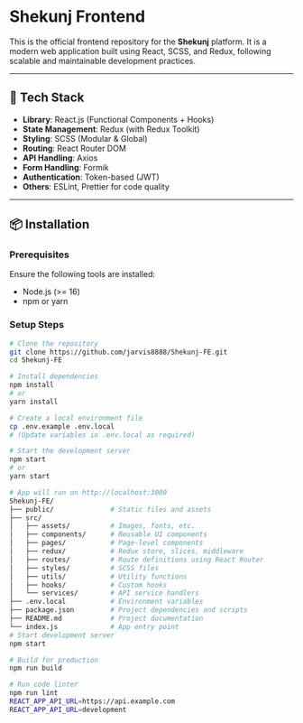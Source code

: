 # Shekunj Frontend

This is the official frontend repository for the **Shekunj** platform. It is a modern web application built using React, SCSS, and Redux, following scalable and maintainable development practices.

---

## 🚀 Tech Stack

- **Library**: React.js (Functional Components + Hooks)
- **State Management**: Redux (with Redux Toolkit)
- **Styling**: SCSS (Modular & Global)
- **Routing**: React Router DOM
- **API Handling**: Axios 
- **Form Handling**: Formik 
- **Authentication**: Token-based (JWT)
- **Others**: ESLint, Prettier for code quality

---

## 📦 Installation

### Prerequisites

Ensure the following tools are installed:

- Node.js (>= 16)
- npm or yarn

### Setup Steps

```bash
# Clone the repository
git clone https://github.com/jarvis8888/Shekunj-FE.git
cd Shekunj-FE

# Install dependencies
npm install
# or
yarn install

# Create a local environment file
cp .env.example .env.local
# (Update variables in .env.local as required)

# Start the development server
npm start
# or
yarn start

# App will run on http://localhost:3000
Shekunj-FE/
├── public/              # Static files and assets
├── src/
│   ├── assets/          # Images, fonts, etc.
│   ├── components/      # Reusable UI components
│   ├── pages/           # Page-level components
│   ├── redux/           # Redux store, slices, middleware
│   ├── routes/          # Route definitions using React Router
│   ├── styles/          # SCSS files
│   ├── utils/           # Utility functions
│   ├── hooks/           # Custom hooks
│   └── services/        # API service handlers
├── .env.local           # Environment variables
├── package.json         # Project dependencies and scripts
├── README.md            # Project documentation
└── index.js             # App entry point
# Start development server
npm start

# Build for production
npm run build

# Run code linter
npm run lint
REACT_APP_API_URL=https://api.example.com
REACT_APP_API_URL=development
